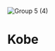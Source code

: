 ![Group 5 (4)](https://user-images.githubusercontent.com/29997042/151920418-970b4f51-f57f-4fe5-862d-92fab421213f.png)
# Kobe #
